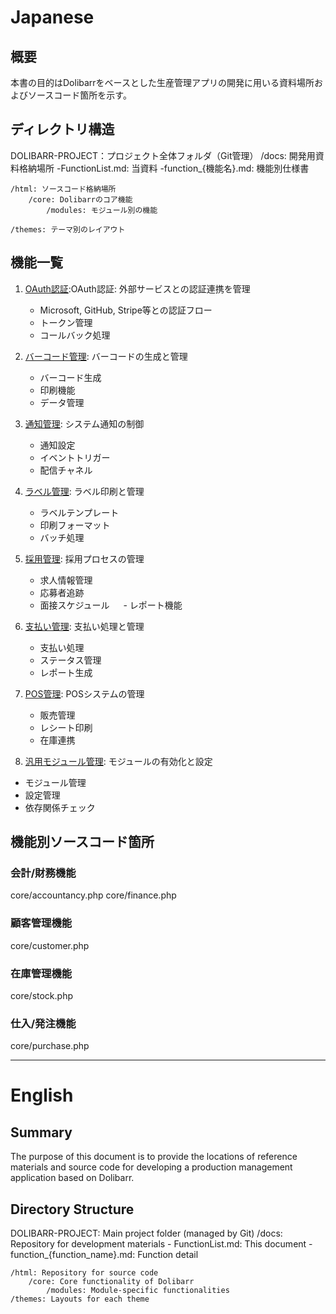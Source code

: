 # Japanese
## 概要
本書の目的はDolibarrをベースとした生産管理アプリの開発に用いる資料場所およびソースコード箇所を示す。

## ディレクトリ構造
  DOLIBARR-PROJECT：プロジェクト全体フォルダ（Git管理）
    /docs: 開発用資料格納場所
        -FunctionList.md: 当資料
        -function_{機能名}.md: 機能別仕様書

    /html: ソースコード格納場所
        /core: Dolibarrのコア機能
            /modules: モジュール別の機能

    /themes: テーマ別のレイアウト


## 機能一覧
1. [OAuth認証](function_OAuthVerification.md):OAuth認証: 外部サービスとの認証連携を管理
   - Microsoft, GitHub, Stripe等との認証フロー
   - トークン管理
   - コールバック処理

2. [バーコード管理](function_BarcodeManagement.md): バーコードの生成と管理
   - バーコード生成
   - 印刷機能
   - データ管理

3. [通知管理](function_Notification.md): システム通知の制御
   - 通知設定
   - イベントトリガー
   - 配信チャネル

4. [ラベル管理](function_LabelManagement.md): ラベル印刷と管理
   - ラベルテンプレート
   - 印刷フォーマット
   - バッチ処理

5. [採用管理](function_Recruitment.md): 採用プロセスの管理
   - 求人情報管理
   - 応募者追跡
   - 面接スケジュール
　 - レポート機能

6. [支払い管理](function_Payment.md): 支払い処理と管理
   - 支払い処理
   - ステータス管理
   - レポート生成

7. [POS管理](function_PosManagement.md): POSシステムの管理
   - 販売管理
   - レシート印刷
   - 在庫連携

8. [汎用モジュール管理](function_ModulesManagement.md): モジュールの有効化と設定
  - モジュール管理
  - 設定管理
  - 依存関係チェック

## 機能別ソースコード箇所

### 会計/財務機能
core/accountancy.php
core/finance.php

### 顧客管理機能
core/customer.php

### 在庫管理機能
core/stock.php

### 仕入/発注機能
core/purchase.php

------------------------

# English
## Summary
The purpose of this document is to provide the locations of reference materials and source code for developing a production management application based on Dolibarr.

## Directory Structure
DOLIBARR-PROJECT: Main project folder (managed by Git)
    /docs: Repository for development materials
        - FunctionList.md: This document
        - function_{function_name}.md: Function detail 
    
    /html: Repository for source code
        /core: Core functionality of Dolibarr
            /modules: Module-specific functionalities
    /themes: Layouts for each theme

